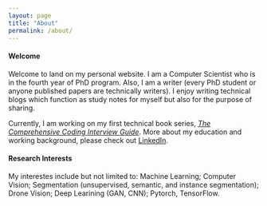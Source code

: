 ```yaml
---
layout: page
title: "About"
permalink: /about/
---
```

#### Welcome
Welcome to land on my personal website. I am a Computer Scientist who is in the fourth year of PhD program. Also, I am a writer (every PhD student or anyone published papers are technically writers). I enjoy writing technical blogs which function as study notes for myself but also for the purpose of sharing. 

Currently, I am working on my first technical book series, [*The Comprehensive Coding Interview Guide*](https://github.com/liyin2015/Algorithms-and-LeetCode). More about my education and working background, please check out [LinkedIn](https://www.linkedin.com/in/li-yin-00b0456b/).  
#### Research Interests
My interestes include but not limited to: Machine Learning; Computer Vision; Segmentation (unsupervised, semantic, and instance segmentation); Drone Vision; Deep Learining (GAN, CNN); Pytorch, TensorFlow.
